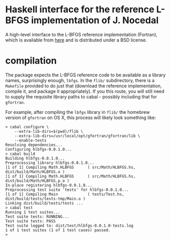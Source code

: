 # Haskell interface for the reference L-BFGS implementation of J. Nocedal

A high-level interface to the L-BFGS reference implementation (Fortran), which
is available from [here](http://users.eecs.northwestern.edu/~nocedal/lbfgs.html)
and is distributed under a BSD license.

# compilation

The package expects the L-BFGS reference code to be available as a library
names, surprisingly enough, `lbfgs`. In the `flib/` subdirectory, there is a
`Makefile` provided to do just that (download the reference implementation,
compile it, and package it appropriately). If you this route, you will still
need to supply the requisite library paths to cabal - possibly including that
for `gfortran`.

For example, after compiling the `lbfgs` library in `flib/` the homebrew
version of `gfortran` on OS X, this process will likely look something like:

	> cabal configure \
		--extra-lib-dirs=$(pwd)/flib \
		--extra-lib-dirs=/usr/local/opt/gfortran/gfortran/lib \
		--enable-tests
	Resolving dependencies...
	Configuring hlbfgs-0.0.1.0...
	> cabal build
	Building hlbfgs-0.0.1.0...
	Preprocessing library hlbfgs-0.0.1.0...
	[1 of 1] Compiling Math.HLBFGS      ( src/Math/HLBFGS.hs, dist/build/Math/HLBFGS.o )
	[1 of 1] Compiling Math.HLBFGS      ( src/Math/HLBFGS.hs, dist/build/Math/HLBFGS.p_o )
	In-place registering hlbfgs-0.0.1.0...
	Preprocessing test suite 'tests' for hlbfgs-0.0.1.0...
	[1 of 1] Compiling Main             ( tests/Test.hs, dist/build/tests/tests-tmp/Main.o )
	Linking dist/build/tests/tests ...
	> cabal test
	Running 1 test suites...
	Test suite tests: RUNNING...
	Test suite tests: PASS
	Test suite logged to: dist/test/hlbfgs-0.0.1.0-tests.log
	1 of 1 test suites (1 of 1 test cases) passed.
	>
